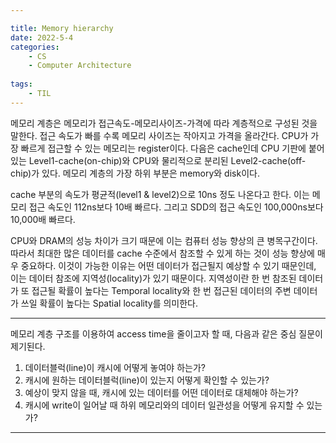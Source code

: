 ```yaml
---

title: Memory hierarchy
date: 2022-5-4
categories:
    - CS
    - Computer Architecture
    
tags:
    - TIL
---
```


메모리 계층은 메모리가 접근속도-메모리사이즈-가격에 따라 계층적으로 구성된 것을 말한다. 접근 속도가 빠를 수록 메모리 사이즈는 작아지고 가격을 올라간다. CPU가 가장 빠르게 접근할 수 있는 메모리는 register이다. 다음은 cache인데 CPU 기판에 붙어있는 Level1-cache(on-chip)와 CPU와 물리적으로 분리된 Level2-cache(off-chip)가 있다. 메모리 계층의 가장 하위 부분은 memory와 disk이다.

cache 부분의 속도가 평균적(level1 & level2)으로 10ns 정도 나온다고 한다. 이는 메모리 접근 속도인 112ns보다 10배 빠르다. 그리고 SDD의 접근 속도인 100,000ns보다 10,000배 빠르다.

CPU와 DRAM의 성능 차이가 크기 때문에 이는 컴퓨터 성능 향상의 큰 병목구간이다. 따라서 최대한 많은 데이터를 cache 수준에서 참조할 수 있게 하는 것이 성능 향상에 매우 중요하다. 이것이 가능한 이유는 어떤 데이터가 접근될지 예상할 수 있기 때문인데, 이는 데이터 참조에 지역성(locality)가 있기 때문이다. 지역성이란 한 번 참조된 데이터가 또 접근될 확률이 높다는 Temporal locality와 한 번 접근된 데이터의 주변 데이터가 쓰일 확률이 높다는 Spatial locality를 의미한다.

---

메모리 계층 구조를 이용하여 access time을 줄이고자 할 때, 다음과 같은 중심 질문이 제기된다.
1. 데이터블럭(line)이 캐시에 어떻게 놓여야 하는가?
2. 캐시에 원하는 데이터블럭(line)이 있는지 어떻게 확인할 수 있는가?
3. 예상이 맞지 않을 때, 캐시에 있는 데이터를 어떤 데이터로 대체해야 하는가?
4. 캐시에 write이 일어날 때 하위 메모리와의 데이터 일관성을 어떻게 유지할 수 있는가?

---



